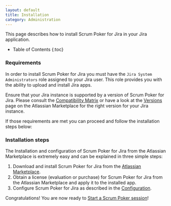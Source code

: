 ```yaml
---
layout: default
title: Installation
category: Administration
---
```


This page describes how to install Scrum Poker for Jira in your Jira application.

* Table of Contents
{:toc}

### Requirements

In order to install Scrum Poker for Jira you must have the `Jira System Administrators` role assigned to your Jira user.
This role provides you with the ability to upload and install Jira apps.

Ensure that your Jira instance is supported by a version of Scrum Poker for Jira.
Please consult the [Compatibility Matrix](/compatibility-matrix) or have a look at the [Versions](https://marketplace.atlassian.com/apps/1218884/scrum-poker?hosting=server&tab=versions) page on the Atlassian Marketplace for the right version for your Jira instance.

If those requirements are met you can proceed and follow the installation steps below:

### Installation steps

The Installation and configuration of Scrum Poker for Jira from the Atlassian Marketplace is extremely easy and can be explained in three simple steps:

1. Download and install Scrum Poker for Jira from the <a href="{{ site.marketplace_url }}">Atlassian Marketplace</a>.
1. Obtain a license (evaluation or purchase) for Scrum Poker for Jira from the Atlassian Marketplace and apply it to the installed app.
1. Configure Scrum Poker for Jira as described in the [Configuration](/configuration).

Congratulations!
You are now ready to [Start a Scrum Poker session](/start-scrum-poker-session)!
